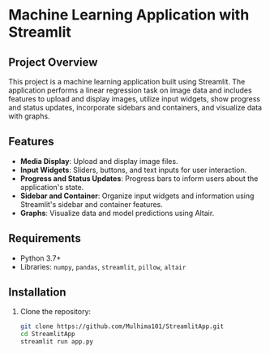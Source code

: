 # Machine Learning Application with Streamlit

## Project Overview
This project is a machine learning application built using Streamlit. The application performs a linear regression task on image data and includes features to upload and display images, utilize input widgets, show progress and status updates, incorporate sidebars and containers, and visualize data with graphs.

## Features
- **Media Display**: Upload and display image files.
- **Input Widgets**: Sliders, buttons, and text inputs for user interaction.
- **Progress and Status Updates**: Progress bars to inform users about the application's state.
- **Sidebar and Container**: Organize input widgets and information using Streamlit's sidebar and container features.
- **Graphs**: Visualize data and model predictions using Altair.

## Requirements
- Python 3.7+
- Libraries: `numpy`, `pandas`, `streamlit`, `pillow`, `altair`

## Installation
1. Clone the repository:
   ```bash
   git clone https://github.com/Mulhima101/StreamlitApp.git
   cd StreamlitApp
   streamlit run app.py
   
